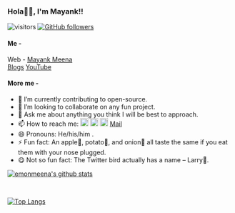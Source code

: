### Hola👋🏻, I'm Mayank!!
![visitors](https://visitor-badge.laobi.icu/badge?page_id=emonmeena.emonmeena)
[![GitHub followers](https://img.shields.io/github/followers/emonmeena.svg?style=social&label=Follow)](https://github.com/emonmeena?tab=followers)

#### Me - <br>
Web - [Mayank Meena](https://mayankmeena.netlify.app/)<br> [Blogs](https://medium.com/@mayank16meena) [YouTube](https://www.youtube.com/channel/UCwcdyxP6uk5zso-L4lY4Y8g?view_as=subscriber)<br>

#### More me - 
- 🔭 I’m currently contributing to open-source.
- 👯 I’m looking to collaborate on any fun project.
- 💬 Ask me about anything you think I will be best to approach.
- 📫 How to reach me:
<a margin="30px" href="https://twitter.com/Meina_Mk" target="/"><img height="18px" src="https://cdn.jsdelivr.net/npm/simple-icons@v3/icons/twitter.svg"></i></a>
<a href="https://www.linkedin.com/in/mayankmeina/" target="/"><img height="18px" src="https://cdn.jsdelivr.net/npm/simple-icons@v3/icons/linkedin.svg"></i></a>
<a href="https://www.facebook.com/mayank.meena.35762241" target="/"><img height="18px" src="https://cdn.jsdelivr.net/npm/simple-icons@v3/icons/facebook.svg"></i></a>
<a margin="30px" href="mailto:mayank_m@cs.iitr.ac.in" target="/">Mail</i></a>
- 😄 Pronouns: He/his/him <strictMode true>.
- ⚡ Fun fact: An apple🍎, potato🥔, and onion🧅 all taste the same if you eat them with your nose plugged.
- 😋 Not so fun fact: The Twitter bird actually has a name – Larry🐤.

[![emonmeena's github stats](https://github-readme-stats.vercel.app/api?username=emonmeena&show_icons=true&theme=radical&count_private=true)](https://github.com/anuraghazra/github-readme-stats)

<br />

[![Top Langs](https://github-readme-stats.vercel.app/api/top-langs/?username=emonmeena&layout=compact)](https://github.com/anuraghazra/github-readme-stats)
